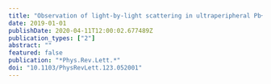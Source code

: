 ```yaml
---
title: "Observation of light-by-light scattering in ultraperipheral Pb+Pb collisions with the ATLAS detector"
date: 2019-01-01
publishDate: 2020-04-11T12:00:02.677489Z
publication_types: ["2"]
abstract: ""
featured: false
publication: "*Phys.Rev.Lett.*"
doi: "10.1103/PhysRevLett.123.052001"
---
```


